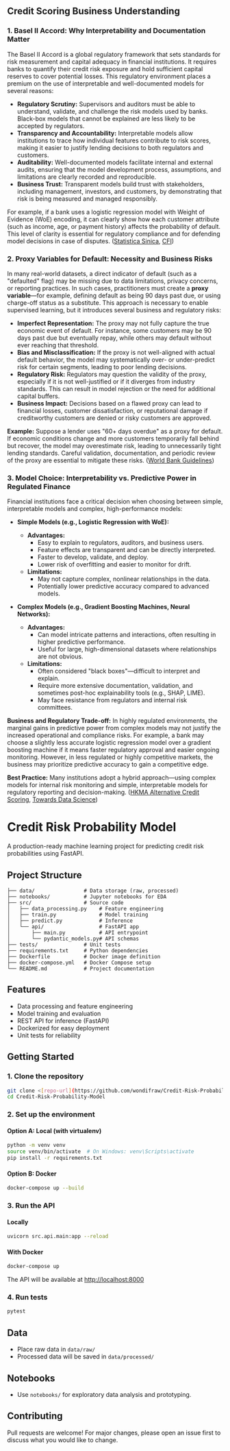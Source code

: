 ## Credit Scoring Business Understanding

### 1. Basel II Accord: Why Interpretability and Documentation Matter
The Basel II Accord is a global regulatory framework that sets standards for risk measurement and capital adequacy in financial institutions. It requires banks to quantify their credit risk exposure and hold sufficient capital reserves to cover potential losses. This regulatory environment places a premium on the use of interpretable and well-documented models for several reasons:

- **Regulatory Scrutiny:** Supervisors and auditors must be able to understand, validate, and challenge the risk models used by banks. Black-box models that cannot be explained are less likely to be accepted by regulators.
- **Transparency and Accountability:** Interpretable models allow institutions to trace how individual features contribute to risk scores, making it easier to justify lending decisions to both regulators and customers.
- **Auditability:** Well-documented models facilitate internal and external audits, ensuring that the model development process, assumptions, and limitations are clearly recorded and reproducible.
- **Business Trust:** Transparent models build trust with stakeholders, including management, investors, and customers, by demonstrating that risk is being measured and managed responsibly.

For example, if a bank uses a logistic regression model with Weight of Evidence (WoE) encoding, it can clearly show how each customer attribute (such as income, age, or payment history) affects the probability of default. This level of clarity is essential for regulatory compliance and for defending model decisions in case of disputes. ([Statistica Sinica](https://www3.stat.sinica.edu.tw/statistica/oldpdf/A28n535.pdf), [CFI](https://corporatefinanceinstitute.com/resources/commercial-lending/credit-risk/))

### 2. Proxy Variables for Default: Necessity and Business Risks
In many real-world datasets, a direct indicator of default (such as a "defaulted" flag) may be missing due to data limitations, privacy concerns, or reporting practices. In such cases, practitioners must create a **proxy variable**—for example, defining default as being 90 days past due, or using charge-off status as a substitute. This approach is necessary to enable supervised learning, but it introduces several business and regulatory risks:

- **Imperfect Representation:** The proxy may not fully capture the true economic event of default. For instance, some customers may be 90 days past due but eventually repay, while others may default without ever reaching that threshold.
- **Bias and Misclassification:** If the proxy is not well-aligned with actual default behavior, the model may systematically over- or under-predict risk for certain segments, leading to poor lending decisions.
- **Regulatory Risk:** Regulators may question the validity of the proxy, especially if it is not well-justified or if it diverges from industry standards. This can result in model rejection or the need for additional capital buffers.
- **Business Impact:** Decisions based on a flawed proxy can lead to financial losses, customer dissatisfaction, or reputational damage if creditworthy customers are denied or risky customers are approved.

**Example:** Suppose a lender uses "60+ days overdue" as a proxy for default. If economic conditions change and more customers temporarily fall behind but recover, the model may overestimate risk, leading to unnecessarily tight lending standards. Careful validation, documentation, and periodic review of the proxy are essential to mitigate these risks. ([World Bank Guidelines](https://thedocs.worldbank.org/en/doc/935891585869698451-0130022020/original/CREDITSCORINGAPPROACHESGUIDELINESFINALWEB.pdf))

### 3. Model Choice: Interpretability vs. Predictive Power in Regulated Finance
Financial institutions face a critical decision when choosing between simple, interpretable models and complex, high-performance models:

- **Simple Models (e.g., Logistic Regression with WoE):**
  - **Advantages:**
    - Easy to explain to regulators, auditors, and business users.
    - Feature effects are transparent and can be directly interpreted.
    - Faster to develop, validate, and deploy.
    - Lower risk of overfitting and easier to monitor for drift.
  - **Limitations:**
    - May not capture complex, nonlinear relationships in the data.
    - Potentially lower predictive accuracy compared to advanced models.

- **Complex Models (e.g., Gradient Boosting Machines, Neural Networks):**
  - **Advantages:**
    - Can model intricate patterns and interactions, often resulting in higher predictive performance.
    - Useful for large, high-dimensional datasets where relationships are not obvious.
  - **Limitations:**
    - Often considered "black boxes"—difficult to interpret and explain.
    - Require more extensive documentation, validation, and sometimes post-hoc explainability tools (e.g., SHAP, LIME).
    - May face resistance from regulators and internal risk committees.

**Business and Regulatory Trade-off:**
In highly regulated environments, the marginal gains in predictive power from complex models may not justify the increased operational and compliance risks. For example, a bank may choose a slightly less accurate logistic regression model over a gradient boosting machine if it means faster regulatory approval and easier ongoing monitoring. However, in less regulated or highly competitive markets, the business may prioritize predictive accuracy to gain a competitive edge.

**Best Practice:** Many institutions adopt a hybrid approach—using complex models for internal risk monitoring and simple, interpretable models for regulatory reporting and decision-making. ([HKMA Alternative Credit Scoring](https://www.hkma.gov.hk/media/eng/doc/key-functions/financial-infrastructure/alternative_credit_scoring.pdf), [Towards Data Science](https://towardsdatascience.com/how-to-develop-a-credit-risk-model-and-scorecard-91335fc01f03))


# Credit Risk Probability Model

A production-ready machine learning project for predicting credit risk probabilities using FastAPI.

## Project Structure

```
├── data/                # Data storage (raw, processed)
├── notebooks/           # Jupyter notebooks for EDA
├── src/                 # Source code
│   ├── data_processing.py    # Feature engineering
│   ├── train.py              # Model training
│   ├── predict.py            # Inference
│   └── api/                  # FastAPI app
│       ├── main.py           # API entrypoint
│       └── pydantic_models.py# API schemas
├── tests/               # Unit tests
├── requirements.txt     # Python dependencies
├── Dockerfile           # Docker image definition
├── docker-compose.yml   # Docker Compose setup
└── README.md            # Project documentation
```

## Features
- Data processing and feature engineering
- Model training and evaluation
- REST API for inference (FastAPI)
- Dockerized for easy deployment
- Unit tests for reliability

## Getting Started

### 1. Clone the repository
```bash
git clone <[repo-url](https://github.com/wondifraw/Credit-Risk-Probability-Model.git)>
cd Credit-Risk-Probability-Model
```

### 2. Set up the environment
#### Option A: Local (with virtualenv)
```bash
python -m venv venv
source venv/bin/activate  # On Windows: venv\Scripts\activate
pip install -r requirements.txt
```
#### Option B: Docker
```bash
docker-compose up --build
```

### 3. Run the API
#### Locally
```bash
uvicorn src.api.main:app --reload
```
#### With Docker
```bash
docker-compose up
```

The API will be available at [http://localhost:8000](http://localhost:8000)

### 4. Run tests
```bash
pytest
```

## Data
- Place raw data in `data/raw/`
- Processed data will be saved in `data/processed/`

## Notebooks
- Use `notebooks/` for exploratory data analysis and prototyping.

## Contributing
Pull requests are welcome! For major changes, please open an issue first to discuss what you would like to change.

